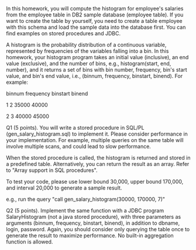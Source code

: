 In this homework, you will compute the histogram for employee's salaries from the employee table in DB2 sample database (employee table). If you want to create the table by yourself, you need to create a table employee with this schema and load the sample data into the database first.  You can find examples on stored procedures and JDBC.

A histogram is the probability distribution of a continuous variable, represented by frequencies of the variables falling into a bin. In this homework, your histogram program takes an initial value (inclusive), an end value (exclusive), and the number of bins, e.g., histogram(start, end, number), and it returns a set of bins with bin number, frequency, bin's start value, and bin's end value, i.e., (binnum, frequency, binstart, binend). For example:

binnum frequency binstart binend

1       2        35000 40000

2       3        40000 45000

Q1 (5 points). You will write a stored procedure in SQL/PL (gen_salary_histogram.sql) to implement it. Please consider performance in your implementation. For example, multiple queries on the same table will involve multiple scans, and could lead to slow performance. 

When the stored procedure is called, the histogram is returned and stored in a predefined table. Alternatively, you can return the result as an array. Refer to "Array support in SQL procedures".

To test your code, please use lower bound 30,000, upper bound 170,000, and interval 20,000 to generate a sample result.  

e.g., run the query "call gen_salary_histogram(30000, 170000, 7)"

Q2 (5 points). Implement the same function with a JDBC program SalaryHistogram (not a java stored procedure), with three parameters as arguments (binnum, frequency, binstart, binend), in addition to dbname, login, password. Again, you should consider only querying the table once to generate the result to maximize performance. No built-in aggregation function is allowed.  